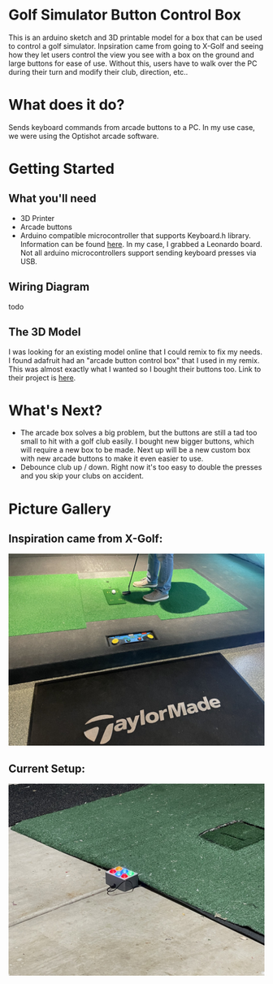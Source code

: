 # Golf Simulator Button Control Box

This is an arduino sketch and 3D printable model for a box that can be used to control a golf simulator.  Inpsiration came from going to X-Golf and seeing how they let users control the view you see with a box on the ground and large buttons for ease of use.  Without this, users have to walk over the PC during their turn and modify their club, direction, etc..

# What does it do?

Sends keyboard commands from arcade buttons to a PC.  In my use case, we were using the Optishot arcade software.  


# Getting Started

## What you'll need

* 3D Printer
* Arcade buttons
* Arduino compatible microcontroller that supports Keyboard.h library.  Information can be found [here](https://www.arduino.cc/reference/en/language/functions/usb/keyboard/).  In my case, I grabbed a Leonardo board.  Not all arduino microcontrollers support sending keyboard presses via USB.

## Wiring Diagram

todo

## The 3D Model

I was looking for an existing model online that I could remix to fix my needs.  I found adafruit had an "arcade button control box" that I used in my remix.  This was almost exactly what I wanted so I bought their buttons too.  Link to their project is [here](https://learn.adafruit.com/arcade-button-control-box/3d-printing).

# What's Next?

* The arcade box solves a big problem, but the buttons are still a tad too small to hit with a golf club easily.  I bought new bigger buttons, which will require a new box to be made.  Next up will be a new custom box with new arcade buttons to make it even easier to use.
* Debounce club up / down.  Right now it's too easy to double the presses and you skip your clubs on accident.

# Picture Gallery

## Inspiration came from X-Golf:
![Screenshot](images/img_7534.jpg)

## Current Setup:
![Screenshot](images/img_7728.jpg)